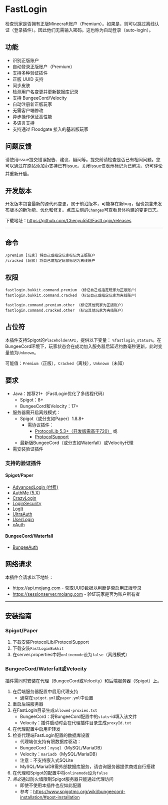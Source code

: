 # FastLogin

检查玩家是否拥有正版Minecraft账户（Premium）。如果是，则可以跳过离线认证（登录插件）。因此他们无需输入密码。这也称为自动登录（auto-login）。

## 功能

* 识别正版账户
* 自动登录正版账户（Premium）
* 支持多种验证插件
* 正版 UUID 支持
* 同步皮肤
* 检测用户名变更并更新数据库记录
* 支持 BungeeCord/Velocity
* 自动注册新正版玩家
* 无需客户端修改
* 异步操作保证高性能
* 多语言支持
* 支持通过 Floodgate 接入的基岩版玩家

## 问题反馈

请使用issue提交错误报告、建议、疑问等。提交前请检查是否已有相同问题。您可以通过在原帖添加👍支持已有issue。关闭issue仅表示标记为已解决，仍可评论并重新开启。

## 开发版本

开发版本包含最新的源代码变更，属于前沿版本，可能存在新bug，但也包含未发布版本的新功能、优化和修复。点击左侧的`Changes`可查看具体构建的变更日志。

下载地址：https://github.com/Chenyu550/FastLogin/releases

***

## 命令

    /premium [玩家] 将自己或指定玩家标记为正版账户
    /cracked [玩家] 将自己或指定玩家标记为离线账户

## 权限

    fastlogin.bukkit.command.premium （标记自己或指定玩家为正版账户）
    fastlogin.bukkit.command.cracked （标记自己或指定玩家为离线账户）

    fastlogin.command.premium.other （标记其他玩家为正版账户）
    fastlogin.command.cracked.other （标记其他玩家为离线账户）

## 占位符

本插件支持Spigot的`PlaceholderAPI`，提供以下变量：
`%fastlogin_status%`。在BungeeCord环境下，玩家状态会在成功加入服务器后延迟约数毫秒更新，此时变量值为`Unknown`。

可能值：`Premium`（正版），`Cracked`（离线），`Unknown`（未知）

## 要求

* Java：推荐21+（FastLogin优化了多线程代码）
  * Spigot：8+
  * BungeeCord和Velocity：17+
* 服务器需开启离线模式：
  * Spigot（或分支如Paper）1.8.8+
    * 需协议插件：
      * [ProtocolLib 5.3+（开发版需高于720）](https://www.spigotmc.org/resources/protocollib.1997/) 或
      * [ProtocolSupport](https://www.spigotmc.org/resources/protocolsupport.7201/)
  * 最新版BungeeCord（或分支如Waterfall）或Velocity代理
* 需安装验证插件

### 支持的验证插件

#### Spigot/Paper

* [AdvancedLogin (付费)](https://www.spigotmc.org/resources/advancedlogin.10510/)
* [AuthMe (5.X)](https://dev.bukkit.org/bukkit-plugins/authme-reloaded/)
* [CrazyLogin](https://dev.bukkit.org/bukkit-plugins/crazylogin/)
* [LoginSecurity](https://dev.bukkit.org/bukkit-plugins/loginsecurity/)
* [LogIt](https://github.com/games647/LogIt)
* [UltraAuth](https://dev.bukkit.org/bukkit-plugins/ultraauth-aa/)
* [UserLogin](https://www.spigotmc.org/resources/userlogin.80669/)
* [xAuth](https://dev.bukkit.org/bukkit-plugins/xauth/)

#### BungeeCord/Waterfall

* [BungeeAuth](https://www.spigotmc.org/resources/bungeeauth.493/)

## 网络请求

本插件会请求以下地址：

* https://api.mojang.com - 获取UUID数据以判断是否启用正版登录
* https://sessionserver.mojang.com - 验证玩家是否为账户所有者

***

## 安装指南

### Spigot/Paper

1. 下载安装ProtocolLib/ProtocolSupport
2. 下载安装`FastLoginBukkit`
3. 在server.properties中将`onlinemode`设为`false`（离线模式）

### BungeeCord/Waterfall或Velocity

插件需同时安装在代理（BungeeCord或Velocity）和后端服务器（Spigot）上。

1. 在后端服务器配置中启用代理支持
   * 通常在`spigot.yml`或`paper.yml`中设置
2. 重启后端服务器
3. 在FastLogin目录生成`allowed-proxies.txt`
    * BungeeCord：将BungeeCord配置中的`stats`-id填入该文件
    * Velocity：插件启动时会在代理插件目录生成`proxyId.txt`
4. 在代理配置中启用IP转发
5. 检查代理端FastLogin配置的数据库设置
    * 代理端仅支持有限数据库驱动：
    * BungeeCord：`mysql`（MySQL/MariaDB）
    * Velocity：`mariadb`（MySQL/MariaDB）
    * 注意：不支持嵌入式SQLite
    * MySQL/MariaDB需外部数据库服务，请咨询服务器提供商或自行搭建
6. 在代理和Spigot的配置中将`onlinemode`设为`false`
7. *务必*通过防火墙限制Spigot服务器只能通过代理访问
   * 即使不使用本插件也应如此配置
   * 参考：https://www.spigotmc.org/wiki/bungeecord-installation/#post-installation
